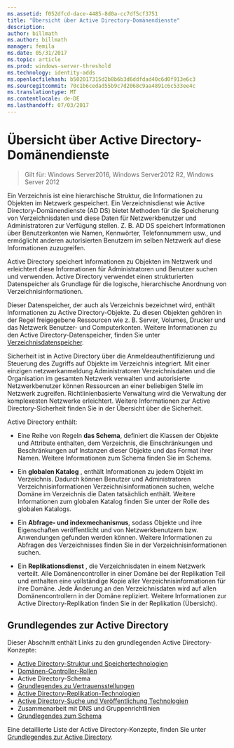 ```yaml
---
ms.assetid: f052dfcd-dace-4485-8d0a-cc7df5cf3751
title: "Übersicht über Active Directory-Domänendienste"
description: 
author: billmath
ms.author: billmath
manager: femila
ms.date: 05/31/2017
ms.topic: article
ms.prod: windows-server-threshold
ms.technology: identity-adds
ms.openlocfilehash: b502017315d2b8b6b3d6ddfdad40c6d0f913e6c3
ms.sourcegitcommit: 70c1b6cedad55b9c7d2068c9aa4891c6c533ee4c
ms.translationtype: MT
ms.contentlocale: de-DE
ms.lasthandoff: 07/03/2017
---
```

# <a name="active-directory-domain-services-overview"></a>Übersicht über Active Directory-Domänendienste

>Gilt für: Windows Server2016, Windows Server2012 R2, Windows Server 2012


Ein Verzeichnis ist eine hierarchische Struktur, die Informationen zu Objekten im Netzwerk gespeichert. Ein Verzeichnisdienst wie Active Directory-Domänendienste (AD DS) bietet Methoden für die Speicherung von Verzeichnisdaten und diese Daten für Netzwerkbenutzer und Administratoren zur Verfügung stellen. Z. B. AD DS speichert Informationen über Benutzerkonten wie Namen, Kennwörter, Telefonnummern usw., und ermöglicht anderen autorisierten Benutzern im selben Netzwerk auf diese Informationen zuzugreifen.

Active Directory speichert Informationen zu Objekten im Netzwerk und erleichtert diese Informationen für Administratoren und Benutzer suchen und verwenden. Active Directory verwendet einen strukturierten Datenspeicher als Grundlage für die logische, hierarchische Anordnung von Verzeichnisinformationen.

Dieser Datenspeicher, der auch als Verzeichnis bezeichnet wird, enthält Informationen zu Active Directory-Objekte. Zu diesen Objekten gehören in der Regel freigegebene Ressourcen wie z. B. Server, Volumes, Drucker und das Netzwerk Benutzer- und Computerkonten. Weitere Informationen zu den Active Directory-Datenspeicher, finden Sie unter [Verzeichnisdatenspeicher](https://technet.microsoft.com/library/cc736627(v=ws.10).aspx).

Sicherheit ist in Active Directory über die Anmeldeauthentifizierung und Steuerung des Zugriffs auf Objekte im Verzeichnis integriert. Mit einer einzigen netzwerkanmeldung Administratoren Verzeichnisdaten und die Organisation im gesamten Netzwerk verwalten und autorisierte Netzwerkbenutzer können Ressourcen an einer beliebigen Stelle im Netzwerk zugreifen. Richtlinienbasierte Verwaltung wird die Verwaltung der komplexesten Netzwerke erleichtert. Weitere Informationen zur Active Directory-Sicherheit finden Sie in der Übersicht über die Sicherheit.

Active Directory enthält:
* Eine Reihe von Regeln **das Schema**, definiert die Klassen der Objekte und Attribute enthalten, dem Verzeichnis, die Einschränkungen und Beschränkungen auf Instanzen dieser Objekte und das Format ihrer Namen. Weitere Informationen zum Schema finden Sie im Schema.


* Ein **globalen Katalog** , enthält Informationen zu jedem Objekt im Verzeichnis. Dadurch können Benutzer und Administratoren Verzeichnisinformationen Verzeichnisinformationen suchen, welche Domäne im Verzeichnis die Daten tatsächlich enthält. Weitere Informationen zum globalen Katalog finden Sie unter der Rolle des globalen Katalogs.


* Ein **Abfrage- und indexmechanismus**, sodass Objekte und ihre Eigenschaften veröffentlicht und von Netzwerkbenutzern bzw. Anwendungen gefunden werden können. Weitere Informationen zu Abfragen des Verzeichnisses finden Sie in der Verzeichnisinformationen suchen.


* Ein **Replikationsdienst** , die Verzeichnisdaten in einem Netzwerk verteilt. Alle Domänencontroller in einer Domäne bei der Replikation Teil und enthalten eine vollständige Kopie aller Verzeichnisinformationen für ihre Domäne. Jede Änderung an den Verzeichnisdaten wird auf allen Domänencontrollern in der Domäne repliziert. Weitere Informationen zur Active Directory-Replikation finden Sie in der Replikation (Übersicht).

## <a name="understanding-active-directory"></a>Grundlegendes zur Active Directory
 Dieser Abschnitt enthält Links zu den grundlegenden Active Directory-Konzepte:
 
* [Active Directory-Struktur und Speichertechnologien](https://technet.microsoft.com/library/cc759186(v=ws.10).aspx)
* [Domänen-Controller-Rollen](https://technet.microsoft.com/library/cc786438(v=ws.10).aspx) 
* Active Directory-Schema 
* [Grundlegendes zu Vertrauensstellungen](https://technet.microsoft.com/library/cc771294(v=ws.10).aspx) 
* [Active Directory-Replikation-Technologien](https://technet.microsoft.com/library/cc786438(v=ws.10).aspx) 
* [Active Directory-Suche und Veröffentlichung Technologien](https://technet.microsoft.com/library/cc775686(v=ws.10).aspx) 
* Zusammenarbeit mit DNS und Gruppenrichtlinien 
* [Grundlegendes zum Schema](https://technet.microsoft.com/library/cc759402(v=ws.10).aspx) 

Eine detaillierte Liste der Active Directory-Konzepte, finden Sie unter [Grundlegendes zur Active Directory](https://technet.microsoft.com/library/cc781408(v=ws.10).aspx). 


